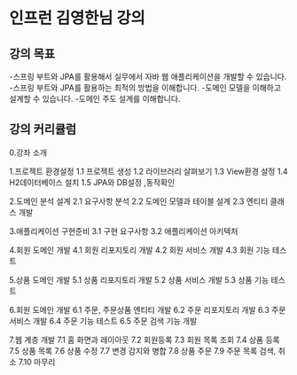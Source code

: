 # 인프런 김영한님 강의


## 강의 목표
-스프링 부트와 JPA를 활용해서 실무에서 자바 웹 애플리케이션을 개발할 수 있습니다.
-스프링 부트와 JPA를 활용하는 최적의 방법을 이해합니다.
-도메인 모델을 이해하고 설계할 수 있습니다.
-도메인 주도 설계를 이해합니다.


## 강의 커리큘럼

0.강좌 소개

1.프로젝트 환경설정
  1.1 프로젝트 생성
  1.2 라이브러리 살펴보기
  1.3 View환경 설정
  1.4 H2데이터베이스 설치
  1.5 JPA와 DB설정 ,동작확인

2.도메인 분석 설계
  2.1 요구사항 분석
  2.2 도메인 모델과 테이블 설계
  2.3 엔티티 클래스 개발
  
3.애플리케이션 구현준비
  3.1 구현 요구사항
  3.2 애플리케이션 아키텍처
 
4.회원 도메인 개발
  4.1 회원 리포지토리 개발
  4.2 회원 서비스 개발
  4.3 회원 기능 테스트

5.상품 도메인 개발
  5.1 상품 리포지토리 개발
  5.2 상품 서비스 개발
  5.3 상품 기능 테스트

6.회원 도메인 개발
  6.1 주문, 주문상품 엔티티 개발
  6.2 주문 리포지토리 개발
  6.3 주문 서비스 개발
  6.4 주문 기능 테스트
  6.5 주문 검색 기능 개발

7.웹 계층 개발
  7.1 홈 화면과 레이아웃
  7.2 회원등록
  7.3 회원 목록 조회
  7.4 상품 등록
  7.5 상품 목록
  7.6 상품 수정
  7.7 변경 감지와 병합
  7.8 상품 주문
  7.9 주문 목록 검색, 취소
  7.10 마무리
